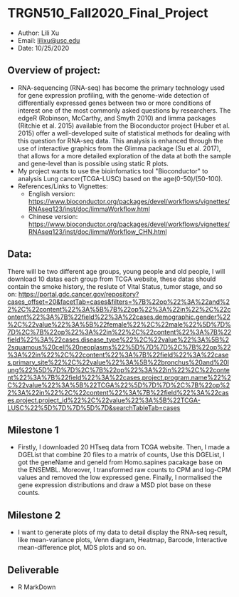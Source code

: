 # TRGN510_Fall2020_Final_Project
- Author: Lili Xu
- Email: lilixu@usc.edu
- Date: 10/25/2020

## Overview of project:
- RNA-sequencing (RNA-seq) has become the primary technology used for gene expression profiling, with the genome-wide detection of differentially expressed genes between two or more conditions of interest one of the most commonly asked questions by researchers. The edgeR (Robinson, McCarthy, and Smyth 2010) and limma packages (Ritchie et al. 2015) available from the Bioconductor project (Huber et al. 2015) offer a well-developed suite of statistical methods for dealing with this question for RNA-seq data. This analysis is enhanced through the use of interactive graphics from the Glimma package (Su et al. 2017), that allows for a more detailed exploration of the data at both the sample and gene-level than is possible using static R plots.
- My project wants to use the bioinfomatics tool "Bioconductor" to analysis Lung cancer(TCGA-LUSC) based on the age(0-50)/(50-100).
- References/Links to Vignettes:
  - English version: https://www.bioconductor.org/packages/devel/workflows/vignettes/RNAseq123/inst/doc/limmaWorkflow.html
  - Chinese version: https://www.bioconductor.org/packages/devel/workflows/vignettes/RNAseq123/inst/doc/limmaWorkflow_CHN.html
## Data:
There will be two different age groups, young people and old people, I will download 10 datas each group from TCGA website, these datas should contain the smoke history, the reslute of Vital Status, tumor stage, and so on:
https://portal.gdc.cancer.gov/repository?cases_offset=20&facetTab=cases&filters=%7B%22op%22%3A%22and%22%2C%22content%22%3A%5B%7B%22op%22%3A%22in%22%2C%22content%22%3A%7B%22field%22%3A%22cases.demographic.gender%22%2C%22value%22%3A%5B%22female%22%2C%22male%22%5D%7D%7D%2C%7B%22op%22%3A%22in%22%2C%22content%22%3A%7B%22field%22%3A%22cases.disease_type%22%2C%22value%22%3A%5B%22squamous%20cell%20neoplasms%22%5D%7D%7D%2C%7B%22op%22%3A%22in%22%2C%22content%22%3A%7B%22field%22%3A%22cases.primary_site%22%2C%22value%22%3A%5B%22bronchus%20and%20lung%22%5D%7D%7D%2C%7B%22op%22%3A%22in%22%2C%22content%22%3A%7B%22field%22%3A%22cases.project.program.name%22%2C%22value%22%3A%5B%22TCGA%22%5D%7D%7D%2C%7B%22op%22%3A%22in%22%2C%22content%22%3A%7B%22field%22%3A%22cases.project.project_id%22%2C%22value%22%3A%5B%22TCGA-LUSC%22%5D%7D%7D%5D%7D&searchTableTab=cases
## Milestone 1
- Firstly, I downloaded 20 HTseq data from TCGA website. Then, I made a DGEList that combine 20 files to a matrix of counts, Use this DGEList, I got the geneName and geneId from Homo.sapines pacakage base on the ENSEMBL. Moreover, I transformed raw counts to CPM and log-CPM values and removed the low expressed gene. Finally, I normalised the gene expression distributions and draw a MSD plot base on these counts.
## Milestone 2
- I want to generate plots of my data to detail display the RNA-seq result, like mean-variance plots, Venn diagram, Heatmap, Barcode, Interactive mean-difference plot, MDS plots and so on.
## Deliverable
- R MarkDown
